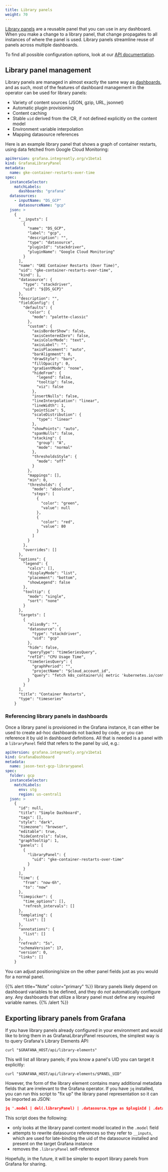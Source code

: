 ```yaml
---
title: Library panels
weight: 70
---
```


[Library panels](https://grafana.com/docs/grafana/latest/dashboards/build-dashboards/manage-library-panels/)
are a reusable panel that you can use in any dashboard. When you make a change
to a library panel, that change propagates to all instances of where the panel
is used. Library panels streamline reuse of panels across multiple dashboards.

To find all possible configuration options, look at our [API documentation](/docs/api/#grafanalibrarypanelspec).

## Library panel management

Library panels are managed in almost exactly the same way as [dashboards](../dashboard), and as such,
most of the features of dashboard management in the operator can be used for library panels:

* Variety of content sources (JSON, gzip, URL, jsonnet)
* Automatic plugin provisioning
* Content caching
* Stable `uid` derived from the CR, if not defined explicitly on the content model
* Environment variable interpolation
* Mapping datasource references

Here is an example library panel that shows a graph of container restarts, using data
fetched from Google Cloud Monitoring:

```yaml
apiVersion: grafana.integreatly.org/v1beta1
kind: GrafanaLibraryPanel
metadata:
  name: gke-container-restarts-over-time
spec:
  instanceSelector:
    matchLabels:
      dashboards: "grafana"
  datasources:
    - inputName: "DS_GCP"
      datasourceName: "gcp"
  json: >
    {
      "__inputs": [
        {
          "name": "DS_GCP",
          "label": "gcp",
          "description": "",
          "type": "datasource",
          "pluginId": "stackdriver",
          "pluginName": "Google Cloud Monitoring"
        }
      ],
      "name": "GKE Container Restarts (Over Time)",
      "uid": "gke-container-restarts-over-time",
      "kind": 1,
      "datasource": {
        "type": "stackdriver",
        "uid": "${DS_GCP}"
      },
      "description": "",
      "fieldConfig": {
        "defaults": {
          "color": {
            "mode": "palette-classic"
          },
          "custom": {
            "axisBorderShow": false,
            "axisCenteredZero": false,
            "axisColorMode": "text",
            "axisLabel": "",
            "axisPlacement": "auto",
            "barAlignment": 0,
            "drawStyle": "bars",
            "fillOpacity": 0,
            "gradientMode": "none",
            "hideFrom": {
              "legend": false,
              "tooltip": false,
              "viz": false
            },
            "insertNulls": false,
            "lineInterpolation": "linear",
            "lineWidth": 1,
            "pointSize": 5,
            "scaleDistribution": {
              "type": "linear"
            },
            "showPoints": "auto",
            "spanNulls": false,
            "stacking": {
              "group": "A",
              "mode": "normal"
            },
            "thresholdsStyle": {
              "mode": "off"
            }
          },
          "mappings": [],
          "min": 0,
          "thresholds": {
            "mode": "absolute",
            "steps": [
              {
                "color": "green",
                "value": null
              },
              {
                "color": "red",
                "value": 80
              }
            ]
          }
        },
        "overrides": []
      },
      "options": {
        "legend": {
          "calcs": [],
          "displayMode": "list",
          "placement": "bottom",
          "showLegend": false
        },
        "tooltip": {
          "mode": "single",
          "sort": "none"
        }
      },
      "targets": [
        {
          "aliasBy": "",
          "datasource": {
            "type": "stackdriver",
            "uid": "gcp"
          },
          "hide": false,
          "queryType": "timeSeriesQuery",
          "refId": "CPU Usage Time",
          "timeSeriesQuery": {
            "graphPeriod": "",
            "projectName": "$cloud_account_id",
            "query": "fetch k8s_container\n| metric 'kubernetes.io/container/restart_count'\n| filter resource.cluster_name == '${k8s_cluster_name}' && resource.namespace_name == '${k8s_namespace_name}'\n  && metadata.system.top_level_controller_name == '${k8s_workload_name}'\n  && resource.container_name == '${k8s_container_name}'\n| delta\n| group_by [resource.pod_name],\n    [value: sum(value.restart_count)]"
          }
        }
      ],
      "title": "Container Restarts",
      "type": "timeseries"
    }
```

### Referencing library panels in dashboards

Once a library panel is provisioned in the Grafana instance, it can either be used to create ad-hoc dashboards
not backed by code, or you can reference it by uid in dashboard definitions. All that is needed is a panel
with a `libraryPanel` field that refers to the panel by uid, e.g.:

```yaml
apiVersion: grafana.integreatly.org/v1beta1
kind: GrafanaDashboard
metadata:
  name: jason-test-gcp-librarypanel
spec:
  folder: gcp
  instanceSelector:
    matchLabels:
      env: stg
      region: us-central1
  json: >
    {
      "id": null,
      "title": "Simple Dashboard",
      "tags": [],
      "style": "dark",
      "timezone": "browser",
      "editable": true,
      "hideControls": false,
      "graphTooltip": 1,
      "panels": [
        {
          "libraryPanel": {
            "uid": "gke-container-restarts-over-time"
          }
        }
      ],
      "time": {
        "from": "now-6h",
        "to": "now"
      },
      "timepicker": {
        "time_options": [],
        "refresh_intervals": []
      },
      "templating": {
        "list": []
      },
      "annotations": {
        "list": []
      },
      "refresh": "5s",
      "schemaVersion": 17,
      "version": 0,
      "links": []
    }
```

You can adjust positioning/size on the other panel fields just as you would for a normal panel.

{{% alert title="Note" color="primary" %}}
library panels likely depend on dashboard variables to be defined, and they do _not_
automatically configure any. Any dashboards that utilize a library panel must define any required
variable names.
{{% /alert %}}

## Exporting library panels from Grafana

If you have library panels already configured in your environment and would like to bring them
in as GrafanaLibraryPanel resources, the simplest way is to query Grafana's Library Elements API:

```shell
curl "$GRAFANA_HOST/api/library-elements"
```

This will list all library panels; if you know a panel's UID you can target it explicitly:

```shell
curl "$GRAFANA_HOST/api/library-elements/$PANEL_UID"
```

However, the form of the library element contains many additional metadata fields that are irrelevant
to the Grafana operator. If you have `jq` installed, you can run this script to "fix up" the library
panel representation so it can be imported as JSON:

```json
jq '.model | del(.libraryPanel) | .datasource.type as $pluginId | .datasource.uid = "${" + (.__inputs | map(select(.pluginId == $pluginId))[0].name) + "}"'
```

This script does the following:

* only looks at the library panel content model located in the `.model` field
* attempts to rewrite datasource references so they refer to `__inputs`, which are used for late-binding
  the uid of the datasource installed and present on the target Grafana instance
* removes the `.libraryPanel` self-reference

Hopefully, in the future, it will be simpler to export library panels from Grafana for sharing.
